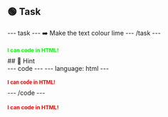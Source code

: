 <h2 class="c-project-heading--task">🟢 Task</h2>
--- task ---
➡️ Make the text colour lime
--- /task ---

<h1 style="color: lime; font-size: 12px;">I can code in HTML!</h1>

<div class="c-project-callout c-project-callout--tip">
## 👀 Hint 

<div class="c-project-code">
--- code ---
---
language: html
---
<body>
    <h1 style="color: red; font-size: 12px; font-family: Roboto;">I can code in HTML!</h1>
</body>
--- /code ---
</div>

<h1 style="color: red; font-size: 12px;">I can code in HTML!</h1>
